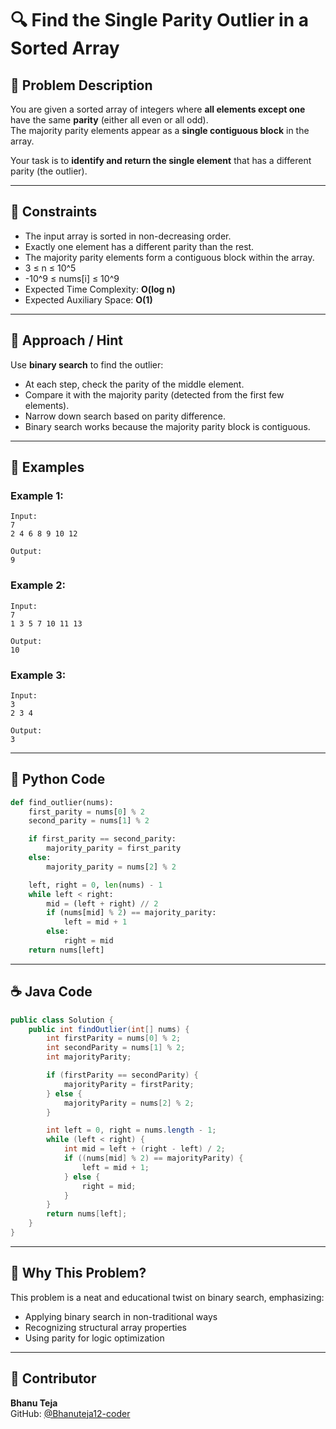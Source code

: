 # 🔍 Find the Single Parity Outlier in a Sorted Array

## 📌 Problem Description

You are given a sorted array of integers where **all elements except one** have the same **parity** (either all even or all odd).  
The majority parity elements appear as a **single contiguous block** in the array.

Your task is to **identify and return the single element** that has a different parity (the outlier).

---

## 🔧 Constraints
- The input array is sorted in non-decreasing order.
- Exactly one element has a different parity than the rest.
- The majority parity elements form a contiguous block within the array.
- 3 ≤ n ≤ 10^5
- -10^9 ≤ nums[i] ≤ 10^9
- Expected Time Complexity: **O(log n)**
- Expected Auxiliary Space: **O(1)**

---

## 🧠 Approach / Hint

Use **binary search** to find the outlier:
- At each step, check the parity of the middle element.
- Compare it with the majority parity (detected from the first few elements).
- Narrow down search based on parity difference.
- Binary search works because the majority parity block is contiguous.

---

## 🧪 Examples

### Example 1:
```plaintext
Input:
7
2 4 6 8 9 10 12

Output:
9
```
### Example 2:
```plaintext
Input:
7
1 3 5 7 10 11 13

Output:
10
```

### Example 3:
```plaintext
Input:
3
2 3 4

Output:
3
```

---

## 🐍 Python Code

```python
def find_outlier(nums):
    first_parity = nums[0] % 2
    second_parity = nums[1] % 2

    if first_parity == second_parity:
        majority_parity = first_parity
    else:
        majority_parity = nums[2] % 2

    left, right = 0, len(nums) - 1
    while left < right:
        mid = (left + right) // 2
        if (nums[mid] % 2) == majority_parity:
            left = mid + 1
        else:
            right = mid
    return nums[left]
```

---

## ☕ Java Code

```java
public class Solution {
    public int findOutlier(int[] nums) {
        int firstParity = nums[0] % 2;
        int secondParity = nums[1] % 2;
        int majorityParity;

        if (firstParity == secondParity) {
            majorityParity = firstParity;
        } else {
            majorityParity = nums[2] % 2;
        }

        int left = 0, right = nums.length - 1;
        while (left < right) {
            int mid = left + (right - left) / 2;
            if ((nums[mid] % 2) == majorityParity) {
                left = mid + 1;
            } else {
                right = mid;
            }
        }
        return nums[left];
    }
}
```

---

## 🙋 Why This Problem?

This problem is a neat and educational twist on binary search, emphasizing:

- Applying binary search in non-traditional ways
- Recognizing structural array properties
- Using parity for logic optimization

---

## 👤 Contributor
**Bhanu Teja**  
GitHub: [@Bhanuteja12-coder](https://github.com/Bhanuteja12-coder)
